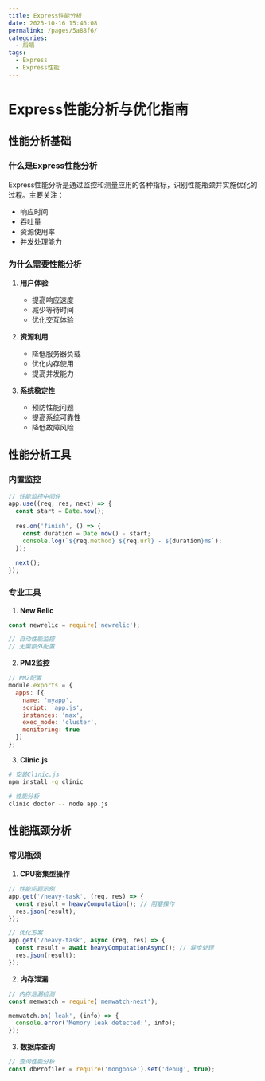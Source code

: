 ```yaml
---
title: Express性能分析
date: 2025-10-16 15:46:08
permalink: /pages/5a88f6/
categories:
  - 后端
tags:
  - Express
  - Express性能
---
```

# Express性能分析与优化指南

## 性能分析基础

### 什么是Express性能分析

Express性能分析是通过监控和测量应用的各种指标，识别性能瓶颈并实施优化的过程。主要关注：
- 响应时间
- 吞吐量
- 资源使用率
- 并发处理能力

### 为什么需要性能分析

1. **用户体验**
   - 提高响应速度
   - 减少等待时间
   - 优化交互体验

2. **资源利用**
   - 降低服务器负载
   - 优化内存使用
   - 提高并发能力

3. **系统稳定性**
   - 预防性能问题
   - 提高系统可靠性
   - 降低故障风险

## 性能分析工具

### 内置监控

```javascript
// 性能监控中间件
app.use((req, res, next) => {
  const start = Date.now();
  
  res.on('finish', () => {
    const duration = Date.now() - start;
    console.log(`${req.method} ${req.url} - ${duration}ms`);
  });
  
  next();
});
```

### 专业工具

1. **New Relic**
```javascript
const newrelic = require('newrelic');

// 自动性能监控
// 无需额外配置
```

2. **PM2监控**
```javascript
// PM2配置
module.exports = {
  apps: [{
    name: 'myapp',
    script: 'app.js',
    instances: 'max',
    exec_mode: 'cluster',
    monitoring: true
  }]
};
```

3. **Clinic.js**
```bash
# 安装Clinic.js
npm install -g clinic

# 性能分析
clinic doctor -- node app.js
```

## 性能瓶颈分析

### 常见瓶颈

1. **CPU密集型操作**
```javascript
// 性能问题示例
app.get('/heavy-task', (req, res) => {
  const result = heavyComputation(); // 阻塞操作
  res.json(result);
});

// 优化方案
app.get('/heavy-task', async (req, res) => {
  const result = await heavyComputationAsync(); // 异步处理
  res.json(result);
});
```

2. **内存泄漏**
```javascript
// 内存泄漏检测
const memwatch = require('memwatch-next');

memwatch.on('leak', (info) => {
  console.error('Memory leak detected:', info);
});
```

3. **数据库查询**
```javascript
// 查询性能分析
const dbProfiler = require('mongoose').set('debug', true);
```